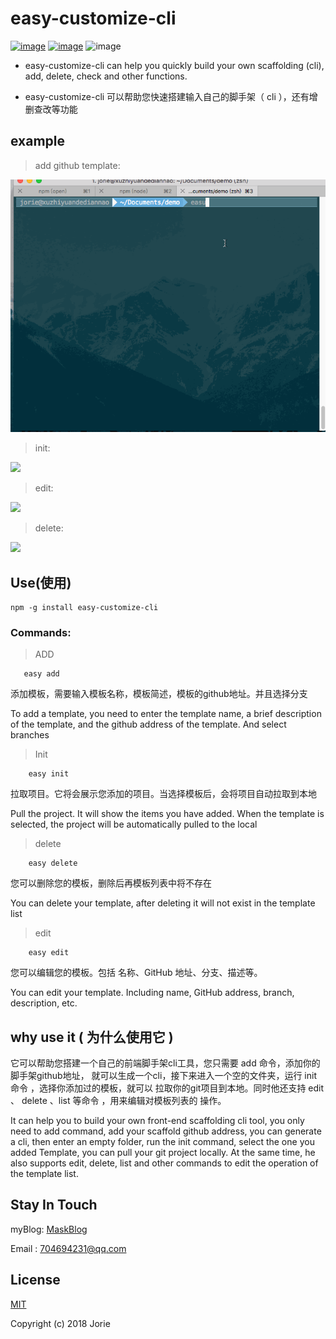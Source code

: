 # easy-customize-cli

[![image](https://img.shields.io/badge/Myblog-Mask-yellowgreen.svg)](https://maskblog.com)
[![image](https://img.shields.io/badge/npm-%3E%3D3.10.10-brightgreen.svg)](https://www.npmjs.com/package/easy-customize-cli)
![image](https://img.shields.io/npm/l/express.svg)

- easy-customize-cli can help you quickly build your own scaffolding (cli), add, delete, check and other functions.

- easy-customize-cli 可以帮助您快速搭建输入自己的脚手架（ cli ），还有增删查改等功能

## example

 > add github template:
<div>
    <img src='https://github.com/Lemenxzy/easy-customize-cli/blob/master/imgs/add.gif?raw=true'/>
</div>

  > init:
<div>
    <img src='https://github.com/Lemenxzy/easy-customize-cli/blob/master/imgs/init.gif?raw=true'/>
</div>

  > edit:
<div>
    <img src='https://github.com/Lemenxzy/easy-customize-cli/blob/master/imgs/edit.gif?raw=true'/>
</div>

  > delete:
<div>
    <img src='https://github.com/Lemenxzy/easy-customize-cli/blob/master/imgs/delete.gif?raw=true'/>
</div>

## Use(使用)

 ```shell
 npm -g install easy-customize-cli
 ```
### Commands:
>ADD
```shell
   easy add
```

添加模板，需要输入模板名称，模板简述，模板的github地址。并且选择分支

To add a template, you need to enter the template name, a brief description of the template, and the github address of the template. And select branches

>Init
```shell
    easy init
```

拉取项目。它将会展示您添加的项目。当选择模板后，会将项目自动拉取到本地

Pull the project. It will show the items you have added. When the template is selected, the project will be automatically pulled to the local



>delete
```shell
    easy delete
```

您可以删除您的模板，删除后再模板列表中将不存在

You can delete your template, after deleting it will not exist in the template list


>edit
```shell
    easy edit
```

您可以编辑您的模板。包括 名称、GitHub 地址、分支、描述等。

You can edit your template. Including name, GitHub address, branch, description, etc.


## why use it ( 为什么使用它 )

它可以帮助您搭建一个自己的前端脚手架cli工具，您只需要 add 命令，添加你的脚手架github地址，
就可以生成一个cli，接下来进入一个空的文件夹，运行 init 命令 ，选择你添加过的模板，就可以
拉取你的git项目到本地。同时他还支持 edit 、 delete 、list 等命令 ，用来编辑对模板列表的
操作。

It can help you to build your own front-end scaffolding cli tool, you only need to add command, add your scaffold github address, you can generate a cli, then enter an empty folder, run the init command, select the one you added Template, you can pull your git project locally. At the same time, he also supports edit, delete, list and other commands to edit the operation of the template list.


## Stay In Touch

myBlog: [MaskBlog](https://maskblog.com)

Email : 704694231@qq.com

## License

[MIT](https://opensource.org/licenses/MIT)

Copyright (c) 2018 Jorie